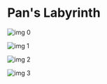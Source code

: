 # Pan's Labyrinth

![img 0](https://i.imgur.com/aHodfdY.jpg)

![img 1](https://i.imgur.com/pt271Jt.png)

![img 2](https://i.imgur.com/MilmdBo.jpg)

![img 3](https://i.imgur.com/tiu5xij.png)

